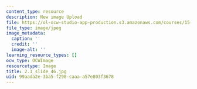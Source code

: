```yaml
---
content_type: resource
description: New image Upload
file: https://ol-ocw-studio-app-production.s3.amazonaws.com/courses/15-s21-nuts-and-bolts-of-business-plans-january-iap-2014/99aada2e3ba5f290caaaa57e803f3678_2.1_slide_46.jpg
file_type: image/jpeg
image_metadata:
  caption: ''
  credit: ''
  image-alt: ''
learning_resource_types: []
ocw_type: OCWImage
resourcetype: Image
title: 2.1_slide_46.jpg
uid: 99aada2e-3ba5-f290-caaa-a57e803f3678
---
```

